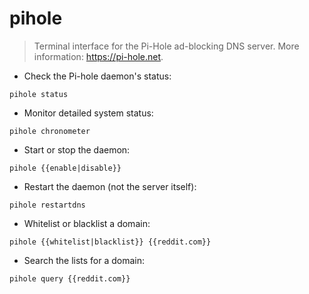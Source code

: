 # pihole

> Terminal interface for the Pi-Hole ad-blocking DNS server.
> More information: <https://pi-hole.net>.

- Check the Pi-hole daemon's status:

`pihole status`

- Monitor detailed system status:

`pihole chronometer`

- Start or stop the daemon:

`pihole {{enable|disable}}`

- Restart the daemon (not the server itself):

`pihole restartdns`

- Whitelist or blacklist a domain:

`pihole {{whitelist|blacklist}} {{reddit.com}}`

- Search the lists for a domain:

`pihole query {{reddit.com}}`
